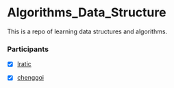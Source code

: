 Algorithms_Data_Structure
=========================

This is a repo of learning data structures and algorithms. 


### Participants
- [x] [lratic](https://github.com/lratic)
- [x] [chenggoi](https://github.com/chenggoi)

